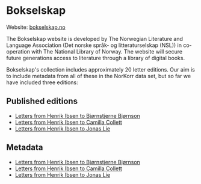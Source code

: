 # Bokselskap
Website: [bokselskap.no](https://www.bokselskap.no/)

The Bokselskap website is developed by The Norwegian Literature and Language Association (Det norske språk- og litteraturselskap (NSL)) in co-operation with The National Library of Norway. The website will secure future generations access to literature through a library of digital books.

Bokselskap's collection includes approximately 20 letter editions. Our aim is to include metadata from all of these in the NorKorr data set, but so far we have included three editions:

## Published editions
- [Letters from Henrik Ibsen to Bjørnstjerne Bjørnson](https://www.bokselskap.no/boker/ibsenbrevbjornson/tittelside)
- [Letters from Henrik Ibsen to Camilla Collett](https://www.bokselskap.no/boker/ibsenbrevcollett/tittelside)
- [Letters from Henrik Ibsen to Jonas Lie](https://www.bokselskap.no/boker/ibsenbrevlie/tittelside)


## Metadata
- [Letters from Henrik Ibsen to Bjørnstjerne Bjørnson](https://github.com/norkorr/bokselskap/blob/master/data/Bokselskap_LettersHI-BB_CMIF.xml)
- [Letters from Henrik Ibsen to Camilla Collett](https://github.com/norkorr/bokselskap/blob/master/data/Bokselskap_LettersHI-CC_CMIF.xml)
- [Letters from Henrik Ibsen to Jonas Lie](https://github.com/norkorr/bokselskap/blob/master/data/Bokselskap_LettersHI-JL_CMIF.xml)
